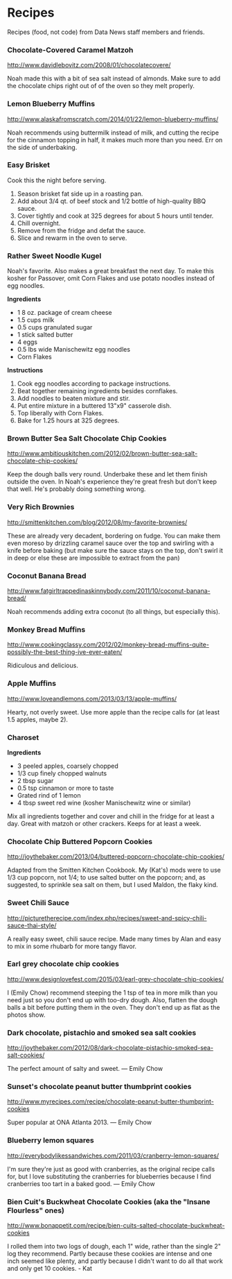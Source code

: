 # Recipes

Recipes (food, not code) from Data News staff members and friends.

### Chocolate-Covered Caramel Matzoh

http://www.davidlebovitz.com/2008/01/chocolatecovere/

Noah made this with a bit of sea salt instead of almonds.  Make sure to add the chocolate chips right out of of the oven so they melt properly.

### Lemon Blueberry Muffins

http://www.alaskafromscratch.com/2014/01/22/lemon-blueberry-muffins/

Noah recommends using buttermilk instead of milk, and cutting the recipe for the cinnamon topping in half, it makes much more than you need.  Err on the side of underbaking.

### Easy Brisket

Cook this the night before serving.

1. Season brisket fat side up in a roasting pan.
2. Add about 3/4 qt. of beef stock and 1/2 bottle of high-quality BBQ sauce.
3. Cover tightly and cook at 325 degrees for about 5 hours until tender.
4. Chill overnight.
5. Remove from the fridge and defat the sauce.
6. Slice and rewarm in the oven to serve.

### Rather Sweet Noodle Kugel

Noah's favorite. Also makes a great breakfast the next day. To make this kosher for Passover, omit Corn Flakes and use potato noodles instead of egg noodles.

**Ingredients**

* 1 8 oz. package of cream cheese
* 1.5 cups milk
* 0.5 cups granulated sugar
* 1 stick salted butter
* 4 eggs
* 0.5 lbs wide Manischewitz egg noodles
* Corn Flakes

**Instructions**

1. Cook egg noodles according to package instructions.
2. Beat together remaining ingredients besides cornflakes.
3. Add noodles to beaten mixture and stir.
4. Put entire mixture in a buttered 13"x9" casserole dish.
5. Top liberally with Corn Flakes.
6. Bake for 1.25 hours at 325 degrees.

### Brown Butter Sea Salt Chocolate Chip Cookies

http://www.ambitiouskitchen.com/2012/02/brown-butter-sea-salt-chocolate-chip-cookies/

Keep the dough balls very round.  Underbake these and let them finish outside the oven.  In Noah's experience they're great fresh but don't keep that well. He's probably doing something wrong.

### Very Rich Brownies

http://smittenkitchen.com/blog/2012/08/my-favorite-brownies/

These are already very decadent, bordering on fudge.  You can make them even moreso by drizzling caramel sauce over the top and swirling with a knife before baking (but make sure the sauce stays on the top, don't swirl it in deep or else these are impossible to extract from the pan)

### Coconut Banana Bread

http://www.fatgirltrappedinaskinnybody.com/2011/10/coconut-banana-bread/

Noah recommends adding extra coconut (to all things, but especially this).

### Monkey Bread Muffins

http://www.cookingclassy.com/2012/02/monkey-bread-muffins-quite-possibly-the-best-thing-ive-ever-eaten/

Ridiculous and delicious.

### Apple Muffins

http://www.loveandlemons.com/2013/03/13/apple-muffins/

Hearty, not overly sweet.  Use more apple than the recipe calls for (at least 1.5 apples, maybe 2).

### Charoset

**Ingredients**

* 3 peeled apples, coarsely chopped
* 1/3 cup finely chopped walnuts
* 2 tbsp sugar
* 0.5 tsp cinnamon or more to taste
* Grated rind of 1 lemon
* 4 tbsp sweet red wine (kosher Manischewitz wine or similar)

Mix all ingredients together and cover and chill in the fridge for at least a day. Great with matzoh or other crackers. Keeps for at least a week.

### Chocolate Chip Buttered Popcorn Cookies

http://joythebaker.com/2013/04/buttered-popcorn-chocolate-chip-cookies/

Adapted from the Smitten Kitchen Cookbook. My (Kat's) mods were to use 1/3 cup popcorn, not 1/4; to use salted butter on the popcorn; and, as suggested, to sprinkle sea salt on them, but I used Maldon, the flaky kind. 

### Sweet Chili Sauce

http://picturetherecipe.com/index.php/recipes/sweet-and-spicy-chili-sauce-thai-style/

A really easy sweet, chili sauce recipe.  Made many times by Alan and easy to mix in some rhubarb for more tangy flavor.

### Earl grey chocolate chip cookies 

http://www.designlovefest.com/2015/03/earl-grey-chocolate-chip-cookies/

I (Emily Chow) recommend steeping the 1 tsp of tea in more milk than you need just so you don't end up with too-dry dough. Also, flatten the dough balls a bit before putting them in the oven. They don't end up as flat as the photos show.

### Dark chocolate, pistachio and smoked sea salt cookies

http://joythebaker.com/2012/08/dark-chocolate-pistachio-smoked-sea-salt-cookies/

The perfect amount of salty and sweet. — Emily Chow

### Sunset's chocolate peanut butter thumbprint cookies 

http://www.myrecipes.com/recipe/chocolate-peanut-butter-thumbprint-cookies

Super popular at ONA Atlanta 2013. — Emily Chow

### Blueberry lemon squares

http://everybodylikessandwiches.com/2011/03/cranberry-lemon-squares/

I'm sure they're just as good with cranberries, as the original recipe calls for, but I love substituting the cranberries for blueberries because I find cranberries too tart in a baked good. — Emily Chow

### Bien Cuit's Buckwheat Chocolate Cookies (aka the "Insane Flourless" ones)

http://www.bonappetit.com/recipe/bien-cuits-salted-chocolate-buckwheat-cookies

I rolled them into two logs of dough, each 1" wide, rather than the single 2" log they recommend. Partly because these cookies are intense and one inch seemed like plenty, and partly because I didn't want to do all that work and only get 10 cookies. - Kat
